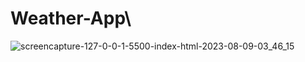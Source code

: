 # Weather-App\

![screencapture-127-0-0-1-5500-index-html-2023-08-09-03_46_15](https://github.com/Abdelrady-M/Weather-App/assets/35803460/12d4b4aa-c882-477c-901d-317191ec8e43)
